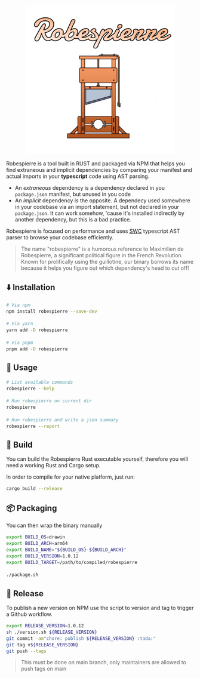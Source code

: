 <p align="center">
  <img src="./robespierre.svg?sanitize=true" alt="Logo" width=400 />
</p>

Robespierre is a tool built in RUST and packaged via NPM that helps you find extraneous and implicit dependencies by 
comparing your manifest and actual imports in your **typescript** code using AST parsing.

* An *extraneous* dependency is a dependency declared in you `package.json` manifest, but unused in you code
* An *implicit* dependency is the opposite. A dependecy used somewhere in your codebase via an import statement, but not declared in your `package.json`. It can work somehow, 'cause it's installed indirectly by another dependency, but this is a bad practice.

Robespierre is focused on performance and uses [SWC](https://github.com/swc-project/swc) typescript AST parser to browse your codebase efficiently.

> The name "robespierre" is a humorous reference to Maximilien de Robespierre, a significant political figure in the French Revolution. Known for prolifically using the guillotine, our binary borrows its name because it helps you figure out which dependency's head to cut off!

## :arrow_down: Installation

```bash
# Via npm
npm install robespierre --save-dev

# Via yarn
yarn add -D robespierre

# Via pnpm
pnpm add -D robespierre
```

## :page_facing_up: Usage

```bash
# List available commands
robespierre --help

# Run robespierre on current dir
robespierre

# Run robespierre and write a json summary
robespierre --report
```

## :crab: Build

You can build the Robespierre Rust executable yourself, therefore you will need a working Rust and Cargo setup.

In order to compile for your native platform, just run:

```bash
cargo build --release
```

## :package: Packaging

You can then wrap the binary manually

```bash
export BUILD_OS=drawin
export BUILD_ARCH=arm64
export BUILD_NAME="${BUILD_OS}-${BUILD_ARCH}"
export BUILD_VERSION=1.0.12
export BUILD_TARGET=/path/to/compiled/robespierre

./package.sh
```

## :rocket: Release

To publish a new version on NPM use the script to version and tag to trigger a Github workflow.

```bash
export RELEASE_VERSION=1.0.12
sh ./version.sh ${RELEASE_VERSION}
git commit -am"chore: publish ${RELEASE_VERSION} :tada:"
git tag v${RELEASE_VERSION}
git push --tags
```

> This must be done on main branch, only maintainers are allowed to push tags on main  
